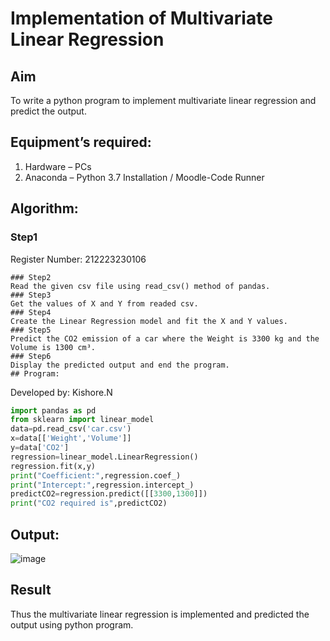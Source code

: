 # Implementation of Multivariate Linear Regression
## Aim
To write a python program to implement multivariate linear regression and predict the output.
## Equipment’s required:
1.	Hardware – PCs
2.	Anaconda – Python 3.7 Installation / Moodle-Code Runner
## Algorithm:
### Step1

Register Number: 212223230106
```Import pandas ,sklearn.linear_model modules and create the corresponding objects.
### Step2
Read the given csv file using read_csv() method of pandas.
### Step3
Get the values of X and Y from readed csv.
### Step4
Create the Linear Regression model and fit the X and Y values.
### Step5
Predict the CO2 emission of a car where the Weight is 3300 kg and the Volume is 1300 cm³.
### Step6
Display the predicted output and end the program.
## Program:
```
Developed by: Kishore.N
```py
import pandas as pd
from sklearn import linear_model
data=pd.read_csv('car.csv')
x=data[['Weight','Volume']]
y=data['CO2']
regression=linear_model.LinearRegression()
regression.fit(x,y)
print("Coefficient:",regression.coef_)
print("Intercept:",regression.intercept_)
predictCO2=regression.predict([[3300,1300]])
print("CO2 required is",predictCO2)
```
## Output:

![image](https://github.com/kishorenagarajan08/Multivariate-Linear-Regression/assets/155753188/ffff5bf3-0eec-4f01-84ee-2d27e43bc74b)


## Result
Thus the multivariate linear regression is implemented and predicted the output using python program.
